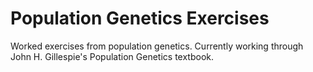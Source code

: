 # Population Genetics Exercises

Worked exercises from population genetics. 
Currently working through John H. Gillespie's Population Genetics textbook.

